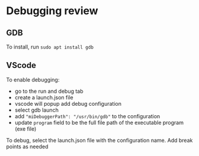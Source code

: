 # Debugging review

## GDB
To install, run `sudo apt install gdb`

## VScode
To enable debugging: 
- go to the run and debug tab
- create a launch.json file
- vscode will popup add debug configuration
- select gdb launch
- add `"miDebuggerPath": "/usr/bin/gdb"` to the configuration
- update `program` field to be the full file path of the executable program (exe file)

To debug, select the launch.json file with the configuration name. Add break points as needed

